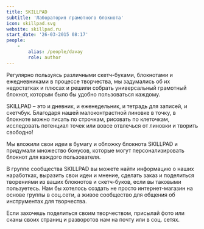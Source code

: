 ```yaml
---
title: SKILLPAD
subtitle: 'Лаборатория грамотного блокнота'
icon: skillpad.svg
website: skillpad.ru
start_date: '26-03-2015 08:17'
people:
    -
        alias: /people/davay
        role: author
---
```


Регулярно пользуясь различными скетч-буками, блокнотами и ежедневниками в процессе творчества, мы задумались об их недостатках и плюсах и решили собрать универсальный грамотный блокнот, которым было бы удобно пользоваться каждому.

SKILLPAD – это и дневник, и еженедельник, и тетрадь для записей, и скетчбук. Благодаря нашей малоконтрастной линовке в точку, в блокноте можно писать по строчкам, рисовать по клеточкам, исследовать потенциал точек или вовсе отвлечься от линовки и творить свободно!

Мы вложили свои идеи в бумагу и обложку блокнота SKILLPAD и придумали множество бонусов, которые могут персонализировать блокнот для каждого пользователя.

В группе сообщества SKILLPAD вы можете найти информацию о наших наработках, выразить свои идеи и мнение, сделать заказ и поделиться творениями из ваших блокнотов и скетч-буков, если вы таковыми пользуетесь. Нам бы хотелось создать не просто интернет-магазин на основе группы в соц.сети, а живое сообщество для общения об инструментах для творчества.

Если захочешь поделиться своим творчеством, присылай фото или сканы своих страниц и разворотов нам на почту или в соц. сетях.
